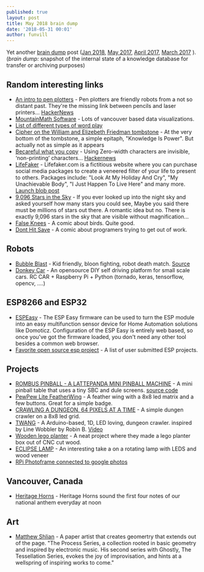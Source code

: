```yaml
---
published: true
layout: post
title: May 2018 brain dump 
date: '2018-05-31 00:01'
author: funvill
---
```


Yet another [brain dump](https://en.wikipedia.org/wiki/Brain_dump) post ([Jan 2018](https://blog.abluestar.com/january-2018-brain-dump), [May 2017](https://blog.abluestar.com/notes-from-may_2017), [April 2017](https://blog.abluestar.com/notes-from-april_2017), [March 2017](https://blog.abluestar.com/notes-from-march_2017) ). (*brain dump:* snapshot of the internal state of a knowledge database for transfer or archiving purposes) 


## Random interesting links

* [An intro to pen plotters](http://www.tobiastoft.com/posts/an-intro-to-pen-plotters) - Pen plotters are friendly robots from a not so distant past. They're the missing link between pencils and laser printers... [HackerNews](https://news.ycombinator.com/item?id=16495236)
* [MountainMath Software](https://mountainmath.ca/) - Lots of vancouver based data visualizations. 
* [List of different types of word play](https://en.wikipedia.org/wiki/List_of_forms_of_word_play) 
* [Cipher on the William and Elizebeth Friedman tombstone](http://elonka.com/friedman/) - At the very bottom of the tombstone, a simple epitaph, "Knowledge Is Power". But actually not as simple as it appears
* [Becareful what you copy](https://medium.com/@umpox/be-careful-what-you-copy-invisibly-inserting-usernames-into-text-with-zero-width-characters-18b4e6f17b66) - Using Zero-width characters are invisible, ‘non-printing’ characters... [Hackernews](https://news.ycombinator.com/item?id=16749422) 
* [LifeFaker](http://lifefaker.com/?=HackerNews) - Lifefaker.com is a fictitious website where you can purchase social media packages to create a veneered filter of your life to present to others. Packages include: "Look At My Holiday And Cry", "My Unachievable Body", "I Just Happen To Live Here" and many more. [Launch blob post](https://sanctus.io/social-media-mental-health-b1803b6b475f)
* [9,096 Stars in the Sky](http://www.skyandtelescope.com/astronomy-resources/how-many-stars-night-sky-09172014/) - If you ever looked up into the night sky and asked yourself how many stars you could see, Maybe you said there must be millions of stars out there. A romantic idea but no. There is exactly 9,096 stars in the sky that are visible without magnification...
* [False Knees](http://falseknees.com/) - A comic about birds. Quite good. 
* [Dont Hit Save](http://donthitsave.com/) - A comic about programers trying to get out of work. 

## Robots 

* [Bubble Blast](https://www.niklasroy.com/bubbleblast/) - Kid friendly, bloon fighting, robot death match. [Source](https://hackaday.com/2018/03/17/balloons-and-bubbles-make-for-kid-friendly-robot-deathmatch/) 
* [Donkey Car](http://www.donkeycar.com/) - An opensource DIY self driving platform for small scale cars. RC CAR  +  Raspberry Pi + Python (tornado, keras, tensorflow, opencv, ....) 

## ESP8266 and ESP32 

* [ESPEasy](https://www.letscontrolit.com/wiki/index.php/ESPEasy) - The ESP Easy firmware can be used to turn the ESP module into an easy multifunction sensor device for Home Automation solutions like Domoticz. Configuration of the ESP Easy is entirely web based, so once you've got the firmware loaded, you don't need any other tool besides a common web browser.
* [Favorite open source esp project](https://www.reddit.com/r/esp8266/comments/86csl3/whats_your_favorite_open_source_esp_project/) - A list of user submitted ESP projects. 

## Projects 

* [ROMBUS PINBALL - A LATTEPANDA MINI PINBALL MACHINE](https://circuitbeard.co.uk/2018/05/12/rombus-pinball-a-lattepanda-mini-pinball-machine/) - A mini pinball table that uses a tiny SBC and dule screens. [source code](https://github.com/circuitbeard/rombus-pinball) 
* [PewPew Lite FeatherWing](https://www.tindie.com/products/deshipu/pewpew-lite-featherwing/?pt=ac_prod_search) - A feather wing with a 8x8 led matrix and a few buttons. Great for a simple badge.
* [CRAWLING A DUNGEON, 64 PIXELS AT A TIME](https://hackaday.com/2018/05/05/crawling-a-dungeon-64-pixels-at-a-time/) - A simple dungen crawler on a 8x8 led grid. 
* [TWANG](https://github.com/Critters/TWANG) - A Arduino-based, 1D, LED loving, dungeon crawler. inspired by Line Wobbler by Robin B. [Video](https://www.youtube.com/watch?v=9yf_VINmbTE&list=PL1_Z89_x_Dff-XhOxlx6sQ38wJqe1X2M0)
* [Wooden lego planter](http://www.notcot.com/archives/2015/06/plant-experiment1.php) - A neat project where they made a lego planter box out of CNC cut wood. 
* [ECLIPSE LAMP](http://www.instructables.com/id/Eclipse-Lamp/) - An interesting take a on a rotating lamp with LEDS and wood veneer 
* [RPi Photoframe connected to google photos](https://mrworf.github.io/photoframe/2018/02/26/setting-up-photoframe) 

## Vancouver, Canada 

* [Heritage Horns](https://www.canadaplace.ca/experience/heritage-horns/) -  Heritage Horns sound the first four notes of our national anthem everyday at noon

## Art 

* [Matthew Shlian](https://ghostly.com/artists/matthew-shlian) - A paper artist that creates geomertry that extends out of the page. "The Process Series, a collection rooted in basic geometry and inspired by electronic music. His second series with Ghostly, The Tessellation Series, evokes the joy of improvisation, and hints at a wellspring of inspiring works to come." 
